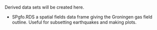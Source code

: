 Derived data sets will be created here. 

 - SPgfo.RDS a spatial fields data frame giving the Groningen gas field outline. Useful for subsetting earthquakes and making plots.